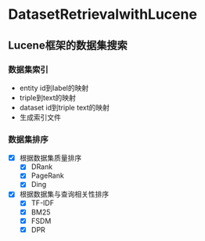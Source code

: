 # DatasetRetrievalwithLucene
## Lucene框架的数据集搜索

### 数据集索引
- entity id到label的映射
- triple到text的映射
- dataset id到triple text的映射
- 生成索引文件
### 数据集排序
- [x] 根据数据集质量排序
  - [x] DRank
  - [x] PageRank
  - [x] Ding
- [x] 根据数据集与查询相关性排序
  - [x] TF-IDF
  - [x] BM25
  - [x] FSDM
  - [x] DPR
